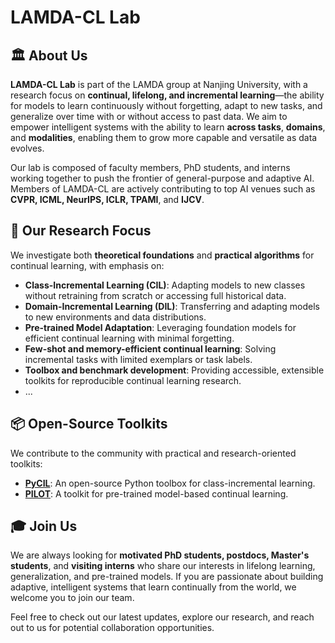 # LAMDA-CL Lab

## 🏛 About Us

**LAMDA-CL Lab** is part of the LAMDA group at Nanjing University, with a research focus on **continual, lifelong, and incremental learning**—the ability for models to learn continuously without forgetting, adapt to new tasks, and generalize over time with or without access to past data.
We aim to empower intelligent systems with the ability to learn **across tasks**, **domains**, and **modalities**, enabling them to grow more capable and versatile as data evolves.

Our lab is composed of faculty members, PhD students, and interns working together to push the frontier of general-purpose and adaptive AI. Members of LAMDA-CL are actively contributing to top AI venues such as **CVPR, ICML, NeurIPS, ICLR, TPAMI**, and **IJCV**.

## 🔬 Our Research Focus

We investigate both **theoretical foundations** and **practical algorithms** for continual learning, with emphasis on:

- **Class-Incremental Learning (CIL)**: Adapting models to new classes without retraining from scratch or accessing full historical data.
- **Domain-Incremental Learning (DIL)**: Transferring and adapting models to new environments and data distributions.
- **Pre-trained Model Adaptation**: Leveraging foundation models for efficient continual learning with minimal forgetting.
- **Few-shot and memory-efficient continual learning**: Solving incremental tasks with limited exemplars or task labels.
- **Toolbox and benchmark development**: Providing accessible, extensible toolkits for reproducible continual learning research.
- ...



## 📦 Open-Source Toolkits

We contribute to the community with practical and research-oriented toolkits:

- [**PyCIL**](#): An open-source Python toolbox for class-incremental learning.
- [**PILOT**](#): A toolkit for pre-trained model-based continual learning.

## 🎓 Join Us

We are always looking for **motivated PhD students, postdocs, Master's students**, and **visiting interns** who share our interests in lifelong learning, generalization, and pre-trained models. If you are passionate about building adaptive, intelligent systems that learn continually from the world, we welcome you to join our team.

Feel free to check out our latest updates, explore our research, and reach out to us for potential collaboration opportunities.

